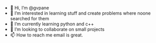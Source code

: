 - 👋 Hi, I’m @gvpane
- 👀 I’m interested in learning stuff and create problems where noone searched for them
- 🌱 I’m currently learning python and c++
- 💞️ I’m looking to collaborate on small projects
- 📫 How to reach me email is great.

<!---
gvpane/gvpane is a ✨ special ✨ repository because its `README.md` (this file) appears on your GitHub profile.
You can click the Preview link to take a look at your changes.
--->
